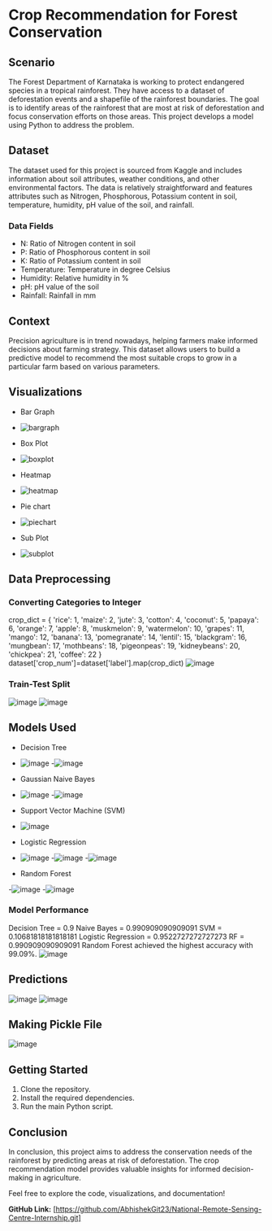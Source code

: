 # Crop Recommendation for Forest Conservation

## Scenario
The Forest Department of Karnataka is working to protect endangered species in a tropical rainforest. They have access to a dataset of deforestation events and a shapefile of the rainforest boundaries. The goal is to identify areas of the rainforest that are most at risk of deforestation and focus conservation efforts on those areas. This project develops a model using Python to address the problem.

## Dataset
The dataset used for this project is sourced from Kaggle and includes information about soil attributes, weather conditions, and other environmental factors. The data is relatively straightforward and features attributes such as Nitrogen, Phosphorous, Potassium content in soil, temperature, humidity, pH value of the soil, and rainfall.

### Data Fields
- N: Ratio of Nitrogen content in soil
- P: Ratio of Phosphorous content in soil
- K: Ratio of Potassium content in soil
- Temperature: Temperature in degree Celsius
- Humidity: Relative humidity in %
- pH: pH value of the soil
- Rainfall: Rainfall in mm

## Context
Precision agriculture is in trend nowadays, helping farmers make informed decisions about farming strategy. This dataset allows users to build a predictive model to recommend the most suitable crops to grow in a particular farm based on various parameters.

## Visualizations
- Bar Graph
- ![bargraph](https://github.com/AbhishekGit23/National-Remote-Sensing-Centre-Internship/assets/123490715/ae2ec4ad-a9ca-4572-bb1b-70949b918b00)
- Box Plot
- ![boxplot](https://github.com/AbhishekGit23/National-Remote-Sensing-Centre-Internship/assets/123490715/8b3583e9-0a33-4ebb-94d0-6e43019e7fd2)

- Heatmap
- ![heatmap](https://github.com/AbhishekGit23/National-Remote-Sensing-Centre-Internship/assets/123490715/9f108f88-6b8d-464d-9ee1-791245c03510)

- Pie chart
- ![piechart](https://github.com/AbhishekGit23/National-Remote-Sensing-Centre-Internship/assets/123490715/aeafd7dc-2266-40af-9679-407bd6ad6673)

- Sub Plot
- ![subplot](https://github.com/AbhishekGit23/National-Remote-Sensing-Centre-Internship/assets/123490715/fca11920-4a70-42cf-a211-f314eb1a892d)


## Data Preprocessing

### Converting Categories to Integer
crop_dict = {
    'rice': 1,
    'maize': 2,
    'jute': 3,
    'cotton': 4,
    'coconut': 5,
    'papaya': 6,
    'orange': 7,
    'apple': 8,
    'muskmelon': 9,
    'watermelon': 10,
    'grapes': 11,
    'mango': 12,
    'banana': 13,
    'pomegranate': 14,
    'lentil': 15,
    'blackgram': 16,
    'mungbean': 17,
    'mothbeans': 18,
    'pigeonpeas': 19,
    'kidneybeans': 20,
    'chickpea': 21,
    'coffee': 22
}
dataset['crop_num']=dataset['label'].map(crop_dict)
![image](https://github.com/AbhishekGit23/National-Remote-Sensing-Centre-Internship/assets/123490715/f9756682-37b7-4bcd-bfde-e72bc7cbe0b1)


### Train-Test Split

![image](https://github.com/AbhishekGit23/National-Remote-Sensing-Centre-Internship/assets/123490715/ff76e0ae-78a7-45ba-8d89-379a714048bd)
![image](https://github.com/AbhishekGit23/National-Remote-Sensing-Centre-Internship/assets/123490715/72a6b275-b4a5-4c33-94ab-14666d49d3a4)


## Models Used
- Decision Tree

- ![image](https://github.com/AbhishekGit23/National-Remote-Sensing-Centre-Internship/assets/123490715/a8483285-73f5-4d9c-81a6-ea476e50447c)
-![image](https://github.com/AbhishekGit23/National-Remote-Sensing-Centre-Internship/assets/123490715/7825836c-a2eb-4b2d-9704-ac63dc433740)

- Gaussian Naive Bayes
  
- ![image](https://github.com/AbhishekGit23/National-Remote-Sensing-Centre-Internship/assets/123490715/6809cc44-4abe-4519-aeea-3c2a955216e9)
-![image](https://github.com/AbhishekGit23/National-Remote-Sensing-Centre-Internship/assets/123490715/dee9f335-880b-4a78-9516-f153edd4cae0)

- Support Vector Machine (SVM)
  
- ![image](https://github.com/AbhishekGit23/National-Remote-Sensing-Centre-Internship/assets/123490715/bd7952a6-8132-4672-81ce-a94c45af91f8)

- Logistic Regression
  
- ![image](https://github.com/AbhishekGit23/National-Remote-Sensing-Centre-Internship/assets/123490715/9e67ab18-c231-43e8-b8f4-22c701d911d6)
-![image](https://github.com/AbhishekGit23/National-Remote-Sensing-Centre-Internship/assets/123490715/6d7e7a20-6ab4-41b9-8689-88d3a541ea90)
-![image](https://github.com/AbhishekGit23/National-Remote-Sensing-Centre-Internship/assets/123490715/9b77a395-40ba-46cd-be6e-985fb4f0c14c)

- Random Forest

-![image](https://github.com/AbhishekGit23/National-Remote-Sensing-Centre-Internship/assets/123490715/f4deb2cb-7e48-4731-9fe4-e15c27279e59)
-![image](https://github.com/AbhishekGit23/National-Remote-Sensing-Centre-Internship/assets/123490715/26e4380d-0b51-484b-a74c-b19b2d1f0bb9)

### Model Performance
Decision Tree = 0.9
Naive Bayes = 0.990909090909091
SVM = 0.10681818181818181
Logistic Regression = 0.9522727272727273
RF = 0.990909090909091
Random Forest achieved the highest accuracy with 99.09%.
![image](https://github.com/AbhishekGit23/National-Remote-Sensing-Centre-Internship/assets/123490715/238ece90-9037-4495-b80e-3309c6659aab)

## Predictions

![image](https://github.com/AbhishekGit23/National-Remote-Sensing-Centre-Internship/assets/123490715/f990cc25-74af-46fa-84cf-f1573a493cfc)
![image](https://github.com/AbhishekGit23/National-Remote-Sensing-Centre-Internship/assets/123490715/2baf5ec1-b659-4fda-a587-ce1af5573f20)

## Making Pickle File
![image](https://github.com/AbhishekGit23/National-Remote-Sensing-Centre-Internship/assets/123490715/64066c94-6b08-484d-a010-5dc48ac692b9)

## Getting Started
1. Clone the repository.
2. Install the required dependencies.
3. Run the main Python script.

## Conclusion
In conclusion, this project aims to address the conservation needs of the rainforest by predicting areas at risk of deforestation. The crop recommendation model provides valuable insights for informed decision-making in agriculture.

Feel free to explore the code, visualizations, and documentation!

**GitHub Link:** [https://github.com/AbhishekGit23/National-Remote-Sensing-Centre-Internship.git]


